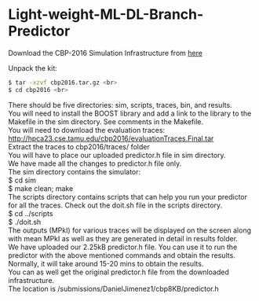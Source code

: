 # Light-weight-ML-DL-Branch-Predictor
Download the CBP-2016 Simulation Infrastructure from [here](http://hpca23.cse.tamu.edu/cbp2016/cbp2016.final.tar.gz) 

Unpack the kit: 

```bash
$ tar -xzvf cbp2016.tar.gz <br>
$ cd cbp2016 <br>
```
There should be five directories: sim, scripts, traces, bin, and results. <br>
You will need to install the BOOST library and add a link to the library to the Makefile in the sim directory. See comments in the Makefile. <br>
You will need to download the evaluation traces: http://hpca23.cse.tamu.edu/cbp2016/evaluationTraces.Final.tar <br>
Extract the traces to cbp2016/traces/ folder <br>
You will have to place our uploaded predictor.h file in sim directory. <br>
We have made all the changes to predictor.h file only. <br>
The sim directory contains the simulator: <br>
$ cd sim <br>
$ make clean; make <br>
The scripts directory contains scripts that can help you run your predictor for all the traces.  Check out the doit.sh file in the scripts directory. <br>
$ cd ../scripts <br>
$ ./doit.sh <br>
The outputs (MPkI) for various traces will be displayed on the screen along with mean MPkI as well as they are generated in detail in results folder. <br>
We have uploaded our 2.25kB predictor.h file. You can use it to run the predictor with the above mentioned commands and obtain the results. <br>
Normally, it will take around 15-20 mins to obtain the results. <br>
You can as well get the original predictor.h file from the downloaded infrastructure. <br>
The location is /submissions/DanielJimenez1/cbp8KB/predictor.h <br>
